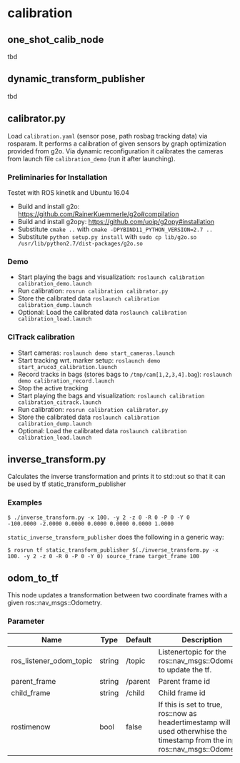 # calibration

## one_shot_calib_node

tbd

## dynamic_transform_publisher

tbd


## calibrator.py

Load `calibration.yaml` (sensor pose, path rosbag tracking data) via rosparam.
It performs a calibration of given sensors by graph optimization provided from g2o.
Via dynamic reconfiguration it calibrates the cameras from launch file `calibration_demo` (run it after launching).

### Preliminaries for Installation

Testet with ROS kinetik and Ubuntu 16.04

* Build and install g2o: https://github.com/RainerKuemmerle/g2o#compilation
* Build and install g2opy: https://github.com/uoip/g2opy#installation
 * Substitute `cmake ..` with `cmake -DPYBIND11_PYTHON_VERSION=2.7 ..`
 * Substitute `python setup.py install` with `sudo cp lib/g2o.so /usr/lib/python2.7/dist-packages/g2o.so`

### Demo

* Start playing the bags and visualization: `roslaunch calibration calibration_demo.launch`
* Run calibration: `rosrun calibration calibrator.py`
* Store the calibrated data `roslaunch calibration calibration_dump.launch`
* Optional: Load the calibrated data `roslaunch calibration calibration_load.launch`

### CITrack calibration

* Start cameras: `roslaunch demo start_cameras.launch`
* Start tracking wrt. marker setup: `roslaunch demo start_aruco3_calibration.launch`
* Record tracks in bags (stores bags to `/tmp/cam[1,2,3,4].bag`): `roslaunch demo calibration_record.launch`
* Stop the active tracking
* Start playing the bags and visualization: `roslaunch calibration calibration_citrack.launch`
* Run calibration: `rosrun calibration calibrator.py`
* Store the calibrated data `roslaunch calibration calibration_dump.launch`
* Optional: Load the calibrated data `roslaunch calibration calibration_load.launch`

## inverse_transform.py

Calculates the inverse transformation and prints it to std::out so that it can be used by tf static_transform_publisher

### Examples

```
$ ./inverse_transform.py -x 100. -y 2 -z 0 -R 0 -P 0 -Y 0
-100.0000 -2.0000 0.0000 0.0000 0.0000 0.0000 1.0000
```

`static_inverse_transform_publisher` does the following in a generic way:
```
$ rosrun tf static_transform_publisher $(./inverse_transform.py -x 100. -y 2 -z 0 -R 0 -P 0 -Y 0) source_frame target_frame 100
```

## odom_to_tf

This node updates a transformation between two coordinate frames with a given ros::nav_msgs::Odometry.

### Parameter

|          Name           |  Type  | Default |                                                            Description                                                            |
| ----------------------- | ------ | ------- | --------------------------------------------------------------------------------------------------------------------------------- |
| ros_listener_odom_topic | string | /topic  | Listenertopic for the ros::nav_msgs::Odometry to update the tf.                                                                   |
| parent_frame            | string | /parent | Parent frame id                                                                                                                   |
| child_frame             | string | /child  | Child frame id                                                                                                                    |
| rostimenow              | bool   | false   | If this is set to true, ros::now as headertimestamp will be used otherwhise the timestamp from the input ros::nav_msgs::Odometry. |
